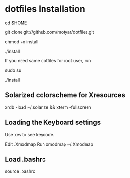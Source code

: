dotfiles Installation
====================

cd $HOME

git clone git://github.com/motyar/dotfiles.git

chmod +x install

./install


If you need same dotfiles for root user, run

sudo su

./install


## Solarized colorscheme for Xresources
xrdb -load ~/.solarize && xterm -fullscreen

## Loading the Keyboard settings
Use xev to see keycode.

Edit .Xmodmap
Run xmodmap ~/.Xmodmap

## Load .bashrc
source .bashrc
